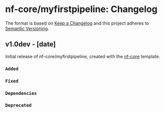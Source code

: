 # nf-core/myfirstpipeline: Changelog

The format is based on [Keep a Changelog](https://keepachangelog.com/en/1.0.0/)
and this project adheres to [Semantic Versioning](https://semver.org/spec/v2.0.0.html).

## v1.0dev - [date]

Initial release of nf-core/myfirstpipeline, created with the [nf-core](https://nf-co.re/) template.

### `Added`

### `Fixed`

### `Dependencies`

### `Deprecated`
